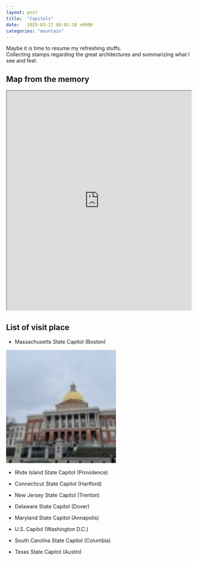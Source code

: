 ```yaml
---
layout: post
title:  "Capitols"
date:   2025-03-27 00:02:10 +0900
categories: "mountain"
---
```


Maybe it is time to resume my refreshing stuffs.  
Collecting stamps regarding the great architectures and summarizing what I see and feel.   

## Map from the memory  

<iframe src="https://hyoo14.github.io/my-map/map.html" width="100%" height="600"></iframe>


## List of visit place  


* Massachusetts State Capitol (Boston)

<img src="assets/img/capitols/boston_outside.jpg"  width="300" />


* Rhde Island State Capitol (Providence)
* Connecticut State Capitol (Hartford)
* New Jersey State Capitol (Trenton)
* Delaware State Capitol (Dover)


* Maryland State Capitol (Annapolis)
* U.S. Capitol (Washington D.C.)


* South Carolina State Capitol (Columbia)
* Texas State Capitol (Austin)
